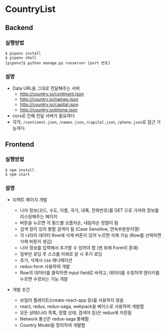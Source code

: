 # CountryList

## Backend
### 실행방법
```
$ pipenv install
$ pipenv shell
[pipenv]$ python manage.py runserver [port 번호]
```
### 설명
- Data URL을 그대로 전달해주는 서버
	- http://country.io/continent.json
	- http://country.io/names.json
	- http://country.io/capital.json
	- http://country.io/phone.json
- cors로 인해 전달 서버가 필요하다
- 각각, `/continent.json`, `/names.json`, `/capital.json`, `/phone.json`로 접근 가능하다.

## Frontend
### 실행방법
```
$ npm install
$ npm start
```
### 설명
- 리액트 페이지 개발
	- 나라 정보(코드, 수도, 이름, 국가, 대륙, 전화번호)를 GET 으로 가져와 정보를 리스팅해주는 페이지
	- 버튼을 누르면 각 필드별 오름차순, 내림차순 정렬이 됨
	- 검색 창이 있어 통합 검색이 됨 (Case Sensitive, 연속부분문자열)
	- 각 나라의 데이터 Row에 삭제 버튼이 있어 누르면 삭제 가능 (Row를 선택하면 삭제 버튼이 생김)
	- 나라 정보를 입력해서 추가할 수 있어야 함 (맨 위에 Form이 존재)
	- 일부만 로딩 후 스크롤 아래로 갈 시 추가 로딩
	- 추가, 삭제시 css 애니메이션
	- redux-form 사용하여 개발
	- Row의 데이터를 클릭하면 input field로 바뀌고, 데이터를 수정하여 엔터키를 누르면 수정되는 기능 개발

- 개발 조건
	- 보일러 플레이트(create-react-app 등)를 사용하지 않음
	- react, redux, redux-saga, webpack을 베이스로 사용하여 개발함
	- 모든 상태(나라 목록, 정렬 상태, 검색어 등)은 redux에 저장됨
	- Network 통신은 redux-saga 통해함
	- Country Model을 정의하여 개발함


